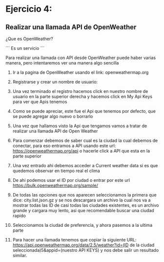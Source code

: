 # Ejercicio 4: 

## Realizar una llamada API de OpenWeather 
¿Que es OpenWeather?

´´´ 
Es un servicio
´´´

Para realizar una llamada con API desde OpenWeather puede haber varias manera, pero intentaremos ver una manera algo sencilla

1) Ir a la pagina de OpenWeather usando el link:
   openweathermap.org

   
2) Registrarse y crear un nombre de usuario:
   
3) Una vez terminado el registro hacemos click en nuestro nombre de usuario en la parte superior derecha y hacemos click en My Api Keys para ver que Apis tenemos


4) Como se puede apreciar, este fue el Api que tenemos por defecto, que se puede agregar algo nuevo o borrarlo
5) Una vez que hallamos visto la Api que tengamos vamos a tratar de realizar una llamada API de Open Weather
6) Para comenzar debemos de saber cual es la ciudad la cual debemos de conectar, para eso entramos a API usando este url: https://openweathermap.org/api o hacerle click a API que esta en la parte superior


7) Una vez entrado ahi debemos acceder a Current weather data si es que quedemos observar en tiempo real el clima
 
8) De ahi podemos usar el ID por ciudad o entrar por este url https://bulk.openweathermap.org/sample/
9) De todas las opciones que nos aparecen seleccionamos la primera que dice:
 city.list.json.gz  y se nos descargara un archivo la cual nos va a mostrar todas las ID de casi todas las ciudades existentes, es un archivo grande y cargara muy lento, asi que recomendable buscar una ciudad rapido

10) Seleccionamos la ciudad de preferencia, y ahora pasemos a la ultima parte
11) Para hacer una llamada tenemos que copiar la siguiente URL: https://api.openweathermap.org/data/2.5/weather?id=(ID de la ciudad seleccionada)5&appid=(nuestro API KEYS) y nos debe salir un resultado similar.
    
